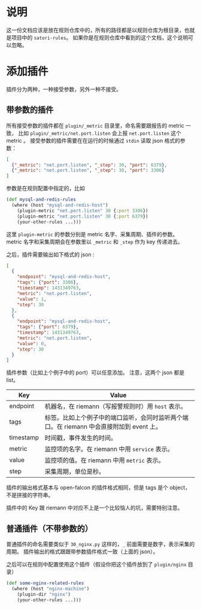 # 说明

这一份文档应该是放在规则仓库中的，所有的路径都是以规则仓库为根目录，也就是项目中的 `satori-rules`。
如果你是在规则仓库中看到的这个文档，这个说明可以忽略。

# 添加插件

插件分为两种，一种接受参数，另外一种不接受。

## 带参数的插件

所有接受参数的插件都在 `plugin/_metric` 目录里，命名需要跟报告的 metric 一致，
比如 `plugin/_metric/net.port.listen` 会上报 `net.port.listen` 这个 metric 。
接受参数的插件需要在在运行的时候通过 `stdin` 读取 json 格式的参数：

```json
[
  {"_metric": "net.port.listen", "_step": 30, "port": 6379},
  {"_metric": "net.port.listen", "_step": 30, "port": 3306}
]
```

参数是在规则配置中指定的，比如

```clojure
(def mysql-and-redis-rules
  (where (host "mysql-and-redis-host")
    (plugin-metric "net.port.listen" 30 {:port 3306})
    (plugin-metric "net.port.listen" 30 {:port 6379})
    (your-other-rules ...)))
```

这里 `plugin-metric` 的参数分别是 metric 名字、采集周期、插件的参数。
metric 名字和采集周期会在参数里以 `_metric` 和 `_step` 作为 key 传递进去。

之后，插件需要输出如下格式的 json :

```json
[
  {
    "endpoint": "mysql-and-redis-host",
    "tags": {"port": 3306},
    "timestamp": 1431349763,
    "metric": "net.port.listen",
    "value": 1,
    "step": 30
  },
  {
    "endpoint": "mysql-and-redis-host",
    "tags": {"port": 6379},
    "timestamp": 1431349763,
    "metric": "net.port.listen",
    "value": 0,
    "step": 30
  }
]
```

插件参数（比如上个例子中的 port）可以任意添加。
注意，这两个 json 都是 list。

|Key|Value|
|---|-----|
|endpoint|机器名，在 riemann（写报警规则时）用 `host` 表示。|
|tags|标签。比如上个例子中的端口监听，会同时监听两个端口。在 riemann 中会直接附加到 event 上。|
|timestamp|时间戳，事件发生的时间。|
|metric|监控项的名字。在 riemann 中用 `service` 表示。|
|value|监控项的值。在 riemann 中用 `metric` 表示。|
|step|采集周期，单位是秒。|

插件的输出格式基本与 open-falcon 的插件格式相同，但是 tags 是个 object，不是拼接的字符串。

插件中的 Key 跟 riemann 中对应不上是一个比较恼人的坑，需要特别注意。


## 普通插件（不带参数的）

普通插件的命名需要类似于 `30_nginx.py` 这样的，`_` 前面需要是数字，表示采集的周期。
插件输出的格式跟跟带参数插件格式一致（上面的 json）。

之后可以在规则中配置使用这个插件（假设你把这个插件放到了 `plugin/nginx` 目录）

```clojure
(def some-nginx-related-rules
  (where (host "nginx-machine")
    (plugin-dir "nginx")
    (your-other-rules ...)))
```
